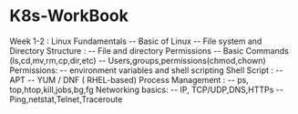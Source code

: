 # K8s-WorkBook

Week 1-2 : Linux Fundamentals
   -- Basic of Linux
   -- File system and Directory 
Structure :
   -- File and directory Permissions
   -- Basic Commands (ls,cd,mv,rm,cp,dir,etc)
   -- Users,groups,permissions(chmod,chown)
Permissions:
   -- environment variables and shell scripting 
Shell Script :
   -- APT
  -- YUM / DNF ( RHEL-based)
Process Management :
   -- ps, top,htop,kill,jobs,bg,fg
Networking basics:
  -- IP, TCP/UDP,DNS,HTTPs
  --Ping,netstat,Telnet,Traceroute 
